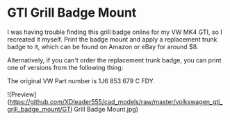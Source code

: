 # GTI Grill Badge Mount
I was having trouble finding this grill badge online for my VW MK4 GTI, so I recreated it myself. Print the badge mount and apply a replacement trunk badge to it, which can be found on Amazon or eBay for around $8.

Alternatively, if you can't order the replacement trunk badge, you can print one of versions from the following thing:

The original VW Part number is 1J6 853 679 C FDY.

![Preview](https://github.com/XDleader555/cad_models/raw/master/volkswagen_gti_grill_badge_mount/GTI Grill Badge Mount.jpg)